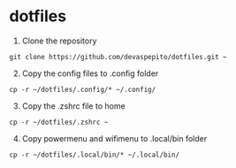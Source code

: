 # dotfiles

1. Clone the repository

```
git clone https://github.com/devaspepito/dotfiles.git ~
```

2. Copy the config files to .config folder

```
cp -r ~/dotfiles/.config/* ~/.config/
```

3. Copy the .zshrc file to home

```
cp -r ~/dotfiles/.zshrc ~
```

4. Copy powermenu and wifimenu to .local/bin folder

```
cp -r ~/dotfiles/.local/bin/* ~/.local/bin/
```
